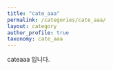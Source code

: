 ```yaml
---
title: "cate_aaa"
permalink: /categories/cate_aaa/
layout: category
author_profile: true
taxonomy: cate_aaa
---
```


cateaaa 입니다.
